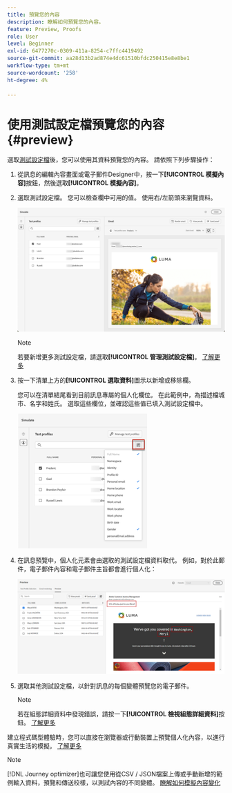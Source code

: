 ```yaml
---
title: 預覽您的內容
description: 瞭解如何預覽您的內容。
feature: Preview, Proofs
role: User
level: Beginner
exl-id: 6477270c-0309-411a-8254-c7ffc4419492
source-git-commit: aa28d13b2ad874e4dc61510bfdc250415e8e8be1
workflow-type: tm+mt
source-wordcount: '258'
ht-degree: 4%

---
```


# 使用測試設定檔預覽您的內容 {#preview}

選取[測試設定檔](test-profiles.md)後，您可以使用其資料預覽您的內容。 請依照下列步驟操作：

1. 從訊息的編輯內容畫面或電子郵件Designer中，按一下&#x200B;**[!UICONTROL 模擬內容]**&#x200B;按鈕，然後選取&#x200B;**[!UICONTROL 模擬內容]**。

1. 選取測試設定檔。 您可以檢查欄中可用的值。 使用右/左箭頭來瀏覽資料。

   ![](../email/assets/preview-select-profile.png)

   >[!NOTE]
   >
   >若要新增更多測試設定檔，請選取&#x200B;**[!UICONTROL 管理測試設定檔]**。 [了解更多](test-profiles.md)

1. 按一下清單上方的&#x200B;**[!UICONTROL 選取資料]**&#x200B;圖示以新增或移除欄。

   您可以在清單結尾看到目前訊息專屬的個人化欄位。 在此範例中，為描述檔城市、名字和姓氏。 選取這些欄位，並確認這些值已填入測試設定檔中。

   ![](../email/assets/preview-select-data.png)

1. 在訊息預覽中，個人化元素會由選取的測試設定檔資料取代。 例如，對於此郵件，電子郵件內容和電子郵件主旨都會進行個人化：

   ![](../email/assets/preview-test-profile.png)

1. 選取其他測試設定檔，以針對訊息的每個變體預覽您的電子郵件。

   >[!NOTE]
   >
   >若在組態詳細資料中發現錯誤，請按一下&#x200B;**[!UICONTROL 檢視組態詳細資料]**&#x200B;按鈕。 [了解更多](../email/surface-personalization.md#check-configuration)

建立程式碼型體驗時，您可以直接在瀏覽器或行動裝置上預覽個人化內容，以進行真實生活的模擬。 [了解更多](../code-based/test-code-based.md#preview-on-device)

>[!NOTE]
>
>[!DNL Journey optimizer]也可讓您使用從CSV / JSON檔案上傳或手動新增的範例輸入資料，預覽和傳送校樣，以測試內容的不同變體。 [瞭解如何模擬內容變化](../test-approve/simulate-sample-input.md)
